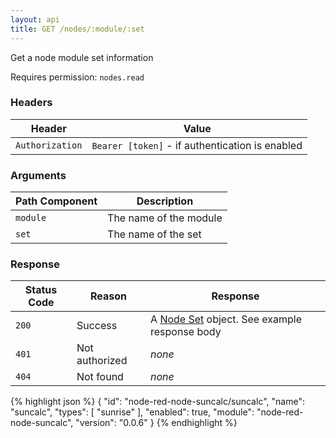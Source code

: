 ```yaml
---
layout: api
title: GET /nodes/:module/:set
---
```


Get a node module set information

Requires permission: <code>nodes.read</code>

### Headers

Header          | Value
----------------|-------
`Authorization` | `Bearer [token]` - if authentication is enabled

### Arguments

Path Component | Description
---------------|------------
`module`       | The name of the module
`set`          | The name of the set

### Response

Status Code | Reason         | Response
------------|----------------|------------
`200`       | Success        | A [Node Set](/docs/api/admin/types#node-set) object. See example response body
`401`       | Not authorized | _none_
`404`       | Not found      | _none_

{% highlight json %}
{
  "id": "node-red-node-suncalc/suncalc",
  "name": "suncalc",
  "types": [
    "sunrise"
  ],
  "enabled": true,
  "module": "node-red-node-suncalc",
  "version": "0.0.6"
}
{% endhighlight %}  
